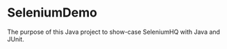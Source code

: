 SeleniumDemo
============

The purpose of this Java project to show-case SeleniumHQ with Java and JUnit. 
